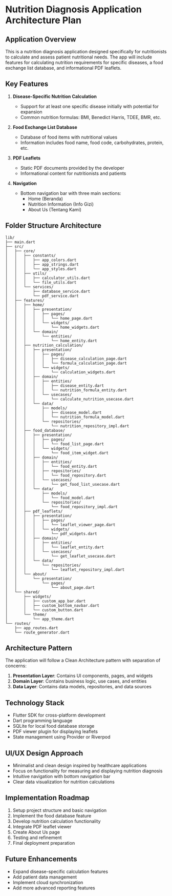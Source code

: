 # Nutrition Diagnosis Application Architecture Plan

## Application Overview
This is a nutrition diagnosis application designed specifically for nutritionists to calculate and assess patient nutritional needs. The app will include features for calculating nutrition requirements for specific diseases, a food exchange list database, and informational PDF leaflets.

## Key Features
1. **Disease-Specific Nutrition Calculation**
   - Support for at least one specific disease initially with potential for expansion
   - Common nutrition formulas: BMI, Benedict Harris, TDEE, BMR, etc.

2. **Food Exchange List Database**
   - Database of food items with nutritional values
   - Information includes food name, food code, carbohydrates, protein, etc.

3. **PDF Leaflets**
   - Static PDF documents provided by the developer
   - Informational content for nutritionists and patients

4. **Navigation**
   - Bottom navigation bar with three main sections:
     - Home (Beranda)
     - Nutrition Information (Info Gizi)
     - About Us (Tentang Kami)

## Folder Structure Architecture

```
lib/
├── main.dart
├── src/
│   ├── core/
│   │   ├── constants/
│   │   │   ├── app_colors.dart
│   │   │   ├── app_strings.dart
│   │   │   └── app_styles.dart
│   │   ├── utils/
│   │   │   ├── calculator_utils.dart
│   │   │   └── file_utils.dart
│   │   └── services/
│   │       ├── database_service.dart
│   │       └── pdf_service.dart
│   ├── features/
│   │   ├── home/
│   │   │   ├── presentation/
│   │   │   │   ├── pages/
│   │   │   │   │   └── home_page.dart
│   │   │   │   └── widgets/
│   │   │   │       └── home_widgets.dart
│   │   │   └── domain/
│   │   │       └── entities/
│   │   │           └── home_entity.dart
│   │   ├── nutrition_calculation/
│   │   │   ├── presentation/
│   │   │   │   ├── pages/
│   │   │   │   │   ├── disease_calculation_page.dart
│   │   │   │   │   └── formula_calculation_page.dart
│   │   │   │   └── widgets/
│   │   │   │       └── calculation_widgets.dart
│   │   │   ├── domain/
│   │   │   │   ├── entities/
│   │   │   │   │   ├── disease_entity.dart
│   │   │   │   │   └── nutrition_formula_entity.dart
│   │   │   │   └── usecases/
│   │   │   │       └── calculate_nutrition_usecase.dart
│   │   │   └── data/
│   │   │       ├── models/
│   │   │       │   ├── disease_model.dart
│   │   │       │   └── nutrition_formula_model.dart
│   │   │       └── repositories/
│   │   │           └── nutrition_repository_impl.dart
│   │   ├── food_database/
│   │   │   ├── presentation/
│   │   │   │   ├── pages/
│   │   │   │   │   └── food_list_page.dart
│   │   │   │   └── widgets/
│   │   │   │       └── food_item_widget.dart
│   │   │   ├── domain/
│   │   │   │   ├── entities/
│   │   │   │   │   └── food_entity.dart
│   │   │   │   ├── repositories/
│   │   │   │   │   └── food_repository.dart
│   │   │   │   └── usecases/
│   │   │   │       └── get_food_list_usecase.dart
│   │   │   └── data/
│   │   │       ├── models/
│   │   │       │   └── food_model.dart
│   │   │       └── repositories/
│   │   │           └── food_repository_impl.dart
│   │   ├── pdf_leaflets/
│   │   │   ├── presentation/
│   │   │   │   ├── pages/
│   │   │   │   │   └── leaflet_viewer_page.dart
│   │   │   │   └── widgets/
│   │   │   │       └── pdf_widgets.dart
│   │   │   ├── domain/
│   │   │   │   ├── entities/
│   │   │   │   │   └── leaflet_entity.dart
│   │   │   │   └── usecases/
│   │   │   │       └── get_leaflet_usecase.dart
│   │   │   └── data/
│   │   │       └── repositories/
│   │   │           └── leaflet_repository_impl.dart
│   │   └── about/
│   │       └── presentation/
│   │           └── pages/
│   │               └── about_page.dart
│   └── shared/
│       ├── widgets/
│       │   ├── custom_app_bar.dart
│       │   ├── custom_bottom_navbar.dart
│       │   └── custom_button.dart
│       └── theme/
│           └── app_theme.dart
└── routes/
    ├── app_routes.dart
    └── route_generator.dart
```

## Architecture Pattern
The application will follow a Clean Architecture pattern with separation of concerns:

1. **Presentation Layer**: Contains UI components, pages, and widgets
2. **Domain Layer**: Contains business logic, use cases, and entities
3. **Data Layer**: Contains data models, repositories, and data sources

## Technology Stack
- Flutter SDK for cross-platform development
- Dart programming language
- SQLite for local food database storage
- PDF viewer plugin for displaying leaflets
- State management using Provider or Riverpod

## UI/UX Design Approach
- Minimalist and clean design inspired by healthcare applications
- Focus on functionality for measuring and displaying nutrition diagnosis
- Intuitive navigation with bottom navigation bar
- Clear data visualization for nutrition calculations

## Implementation Roadmap
1. Setup project structure and basic navigation
2. Implement the food database feature
3. Develop nutrition calculation functionality
4. Integrate PDF leaflet viewer
5. Create About Us page
6. Testing and refinement
7. Final deployment preparation

## Future Enhancements
- Expand disease-specific calculation features
- Add patient data management
- Implement cloud synchronization
- Add more advanced reporting features